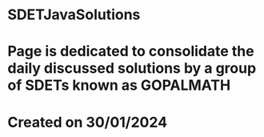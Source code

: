 # SDETJavaSolutions
# Page is dedicated to consolidate the daily discussed solutions by a group of SDETs known as GOPALMATH
# Created on 30/01/2024
